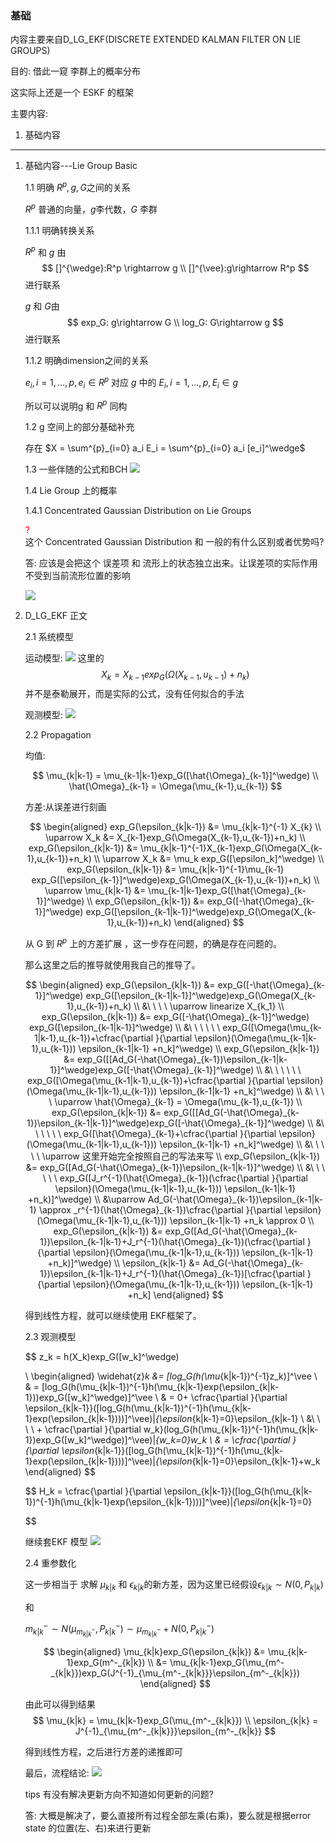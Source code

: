 <!--
 * @Author: Liu Weilong
 * @Date: 2021-02-24 11:32:20
 * @LastEditors: Liu Weilong
 * @LastEditTime: 2021-05-21 07:57:35
 * @FilePath: /Codes/30. supplement_material/gaussian_on_lie_group(D_LG_EKF)/D_LG_EKF.md
 * @Description: 
-->
### 基础

内容主要来自D_LG_EKF(DISCRETE EXTENDED KALMAN FILTER ON LIE GROUPS)

目的: 借此一窥 李群上的概率分布

这实际上还是一个 ESKF 的框架


主要内容:

1. 基础内容
   
------
1. 基础内容---Lie Group Basic
   
   1.1 明确 $R^p,g,G$之间的关系

   $R^p$ 普通的向量，$g$李代数，$G$ 李群

    1.1.1 明确转换关系

   $R^p$ 和 $g$ 由 
   $$
   []^{\wedge}:R^p \rightarrow g
   \\
   []^{\vee}:g\rightarrow R^p
   $$
   进行联系

   $g$ 和 $G$由
   $$
    exp_G: g\rightarrow G
    \\
    log_G: G\rightarrow g
   $$
    进行联系

    1.1.2 明确dimension之间的关系

    $e_i ,i = 1,...,p, e_i \in R^p$ 对应 $g$ 中的 $E_i , i =1,...,p, E_i \in g$

    所以可以说明g 和 $R^p$ 同构

    1.2 g 空间上的部分基础补充

    存在
    $X = \sum^{p}_{i=0} a_i E_i = \sum^{p}_{i=0} a_i [e_i]^\wedge$

    1.3 一些伴随的公式和BCH
    ![](./pic/1.png)

    1.4 Lie Group 上的概率
    
    1.4.1 Concentrated Gaussian Distribution on Lie Groups

    <font color ="Red"> ? </font><br>
    这个 Concentrated Gaussian Distribution 和 一般的有什么区别或者优势吗?

    答: 应该是会把这个 误差项 和 流形上的状态独立出来。让误差项的实际作用不受到当前流形位置的影响

    ![](./pic/2.png)

2. D_LG_EKF 正文

   2.1 系统模型

   运动模型:
    ![](./pic/3.png)
    这里的 
    $$
    X_k = X_{k-1}exp_G(\Omega(X_{k-1},u_{k-1})+n_k) 
    $$
    并不是泰勒展开，而是实际的公式，没有任何拟合的手法

   观测模型:
    ![](./pic/4.png)

   2.2 Propagation

   均值:
   
   $$
    \mu_{k|k-1} = \mu_{k-1|k-1}exp_G([\hat{\Omega}_{k-1}]^\wedge) 
    \\
    \hat{\Omega}_{k-1} = \Omega(\mu_{k-1},u_{k-1})
   $$

   方差:从误差进行刻画

   $$
   \begin{aligned}
    exp_G(\epsilon_{k|k-1}) &= \mu_{k|k-1}^{-1} X_{k}
    \\
    \uparrow X_k &= X_{k-1}exp_G(\Omega(X_{k-1},u_{k-1})+n_k)
    \\
    exp_G(\epsilon_{k|k-1}) &= \mu_{k|k-1}^{-1}X_{k-1}exp_G(\Omega(X_{k-1},u_{k-1})+n_k)
    \\
    \uparrow X_k &= \mu_k exp_G([\epsilon_k]^\wedge)
    \\
    exp_G(\epsilon_{k|k-1}) &= \mu_{k|k-1}^{-1}\mu_{k-1} exp_G([\epsilon_{k-1}]^\wedge)exp_G(\Omega(X_{k-1},u_{k-1})+n_k)
    \\
    \uparrow     \mu_{k|k-1} &= \mu_{k-1|k-1}exp_G([\hat{\Omega}_{k-1}]^\wedge) 
    \\
        exp_G(\epsilon_{k|k-1}) &= exp_G([-\hat{\Omega}_{k-1}]^\wedge) exp_G([\epsilon_{k-1|k-1}]^\wedge)exp_G(\Omega(X_{k-1},u_{k-1})+n_k)
   \end{aligned}
   $$

   从 G 到 $R^p$ 上的方差扩展 ，这一步存在问题，的确是存在问题的。
   
   那么这里之后的推导就使用我自己的推导了。

   $$
    \begin{aligned}
    exp_G(\epsilon_{k|k-1}) &= exp_G([-\hat{\Omega}_{k-1}]^\wedge) exp_G([\epsilon_{k-1|k-1}]^\wedge)exp_G(\Omega(X_{k-1},u_{k-1})+n_k)
    \\
    &\ \ \ \ \uparrow linearize X_{k_1}  
    \\ 
    exp_G(\epsilon_{k|k-1}) &= exp_G([-\hat{\Omega}_{k-1}]^\wedge) exp_G([\epsilon_{k-1|k-1}]^\wedge)
    \\
    &\ \ \ \ \ \ exp_G([\Omega(\mu_{k-1|k-1},u_{k-1})+\cfrac{\partial }{\partial \epsilon}(\Omega(\mu_{k-1|k-1},u_{k-1})) \epsilon_{k-1|k-1} +n_k]^\wedge)
    \\
       exp_G(\epsilon_{k|k-1}) &=  exp_G([[Ad_G(-\hat{\Omega}_{k-1})\epsilon_{k-1|k-1}]^\wedge)exp_G([-\hat{\Omega}_{k-1}]^\wedge)
    \\
    &\ \ \ \ \ \ exp_G([\Omega(\mu_{k-1|k-1},u_{k-1})+\cfrac{\partial }{\partial \epsilon}(\Omega(\mu_{k-1|k-1},u_{k-1})) \epsilon_{k-1|k-1} +n_k]^\wedge)
    \\
    &\ \ \ \ \uparrow \hat{\Omega}_{k-1} = \Omega(\mu_{k-1},u_{k-1})
    \\
    exp_G(\epsilon_{k|k-1}) &=  exp_G([[Ad_G(-\hat{\Omega}_{k-1})\epsilon_{k-1|k-1}]^\wedge)exp_G([-\hat{\Omega}_{k-1}]^\wedge)
    \\
    &\ \ \ \ \ \ exp_G([\hat{\Omega}_{k-1}+\cfrac{\partial }{\partial \epsilon}(\Omega(\mu_{k-1|k-1},u_{k-1})) \epsilon_{k-1|k-1} +n_k]^\wedge)
    \\ 
    &\ \ \ \ \ \uparrow 这里开始完全按照自己的写法来写
    \\
     exp_G(\epsilon_{k|k-1}) &=  exp_G([Ad_G(-\hat{\Omega}_{k-1})\epsilon_{k-1|k-1}]^\wedge)
    \\
    &\ \ \ \ \ \ exp_G([J_r^{-1}(\hat{\Omega}_{k-1})(\cfrac{\partial }{\partial \epsilon}(\Omega(\mu_{k-1|k-1},u_{k-1})) \epsilon_{k-1|k-1} +n_k)]^\wedge)
    \\ 
    &\uparrow Ad_G(-\hat{\Omega}_{k-1})\epsilon_{k-1|k-1} \approx _r^{-1}(\hat{\Omega}_{k-1})\cfrac{\partial }{\partial \epsilon}(\Omega(\mu_{k-1|k-1},u_{k-1})) \epsilon_{k-1|k-1} +n_k \approx 0
    \\
   exp_G(\epsilon_{k|k-1}) &=  exp_G([Ad_G(-\hat{\Omega}_{k-1})\epsilon_{k-1|k-1}+J_r^{-1}(\hat{\Omega}_{k-1})(\cfrac{\partial }{\partial \epsilon}(\Omega(\mu_{k-1|k-1},u_{k-1})) \epsilon_{k-1|k-1} +n_k)]^\wedge)
   \\
    \epsilon_{k|k-1}  &= Ad_G(-\hat{\Omega}_{k-1})\epsilon_{k-1|k-1}+J_r^{-1}(\hat{\Omega}_{k-1})[\cfrac{\partial }{\partial \epsilon}(\Omega(\mu_{k-1|k-1},u_{k-1})) \epsilon_{k-1|k-1} +n_k]
    \end{aligned}
   $$

   得到线性方程，就可以继续使用 EKF框架了。

   2.3 观测模型
   
   $$
    z_k = h(X_k)exp_G([w_k]^\wedge)
    
    \\
    \begin{aligned}
    \widehat{z}_k &= [log_G(h(\mu_{k|k-1})^{-1}z_k)]^\vee
    \\   
    & = [log_G(h(\mu_{k|k-1})^{-1}h(\mu_{k|k-1}exp(\epsilon_{k|k-1}))exp_G([w_k]^\wedge)]^\vee
    \\
    & = 0+ \cfrac{\partial }{\partial \epsilon_{k|k-1}}([log_G(h(\mu_{k|k-1})^{-1}h(\mu_{k|k-1}exp(\epsilon_{k|k-1})))]^\vee)|_{\epsilon_{k|k-1}=0}\epsilon_{k|k-1}
    \\
    &\ \ \ \ + \cfrac{\partial }{\partial w_k}(log_G(h(\mu_{k|k-1})^{-1}h(\mu_{k|k-1})exp_G([w_k]^\wedge)]^\vee)|_{w_k=0}w_k
    \\
    & = \cfrac{\partial }{\partial \epsilon_{k|k-1}}([log_G(h(\mu_{k|k-1})^{-1}h(\mu_{k|k-1}exp(\epsilon_{k|k-1})))]^\vee)|_{\epsilon_{k|k-1}=0}\epsilon_{k|k-1}+w_k  
    \end{aligned}
   $$

    $$
     H_k = 
    \cfrac{\partial }{\partial \epsilon_{k|k-1}}([log_G(h(\mu_{k|k-1})^{-1}h(\mu_{k|k-1}exp(\epsilon_{k|k-1})))]^\vee)|_{\epsilon_{k|k-1}=0}

    $$

    
   继续套EKF 模型
   ![](./pic/5.png)


    
   2.4 重参数化

    这一步相当于 求解 $\mu_{k|k}$ 和 $\epsilon_{k|k}$的新方差，因为这里已经假设$\epsilon_{k|k}\sim N(0,P_{k|k})$

    和

    $m^-_{k|k} \sim N(\mu_{m^-_{k|k}},P^-_{k|k}) \sim \mu_{m^-_{k|k}} +  N(0,P^-_{k|k})$
   
   $$
   \begin{aligned}
    \mu_{k|k}exp_G(\epsilon_{k|k}) &= \mu_{k|k-1}exp_G(m^-_{k|k}) 
    \\
    &= \mu_{k|k-1}exp_G(\mu_{m^-_{k|k}})exp_G(J^{-1}_{\mu_{m^-_{k|k}}}\epsilon_{m^-_{k|k}})       
   \end{aligned}
   $$

     由此可以得到结果
    $$
    \mu_{k|k} = \mu_{k|k-1}exp_G(\mu_{m^-_{k|k}})
    \\
    \epsilon_{k|k} = J^{-1}_{\mu_{m^-_{k|k}}}\epsilon_{m^-_{k|k}}
    $$

    得到线性方程，之后进行方差的递推即可
   
   
    

   最后，流程结论:
   ![](./pic/6.png)


   tips 有没有解决更新方向不知道如何更新的问题?
   
   答: 大概是解决了，要么直接所有过程全部左乘(右乘)，要么就是根据error state 的位置(左、右)来进行更新
    